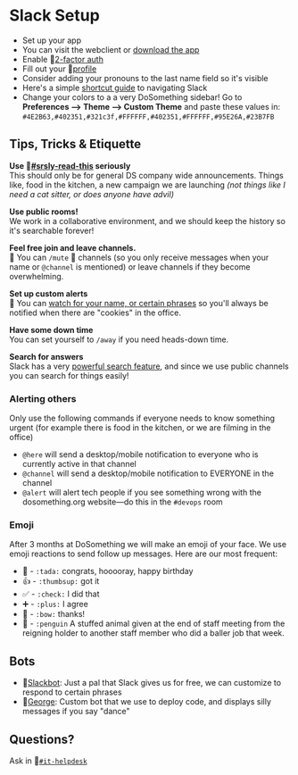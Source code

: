 # Slack Setup
- Set up your app 
 - You can visit the webclient or [download the app](https://slack.com/downloads)
- Enable 🔐[2-factor auth](https://slack.zendesk.com/hc/en-us/articles/204509068-Enabling-two-factor-authentication)
- Fill out your 🔐[profile](https://dosomething.slack.com/account/profile)
 - Consider adding your pronouns to the last name field so it's visible
- Here's a simple [shortcut guide](https://get.slack.help/hc/en-us/articles/217626358-Cheat-sheet-for-basics-and-shortcuts) to navigating Slack 
- Change your colors to a a very DoSomething sidebar! Go to **Preferences –> Theme –> Custom Theme** and paste these values in: 
`#4E2B63,#402351,#321c3f,#FFFFFF,#402351,#FFFFFF,#95E26A,#23B7FB`
 

## Tips, Tricks & Etiquette 
**Use 🔐[#srsly-read-this](https://dosomething.slack.com/archives/srsly-read-this) seriously**  
This should only be for general DS company wide announcements. Things like, food in the kitchen, a new campaign we are launching *(not things like I need a cat sitter, or does anyone have advil)*
 
**Use public rooms!**  
We work in a collaborative environment, and we should keep the history so it's searchable forever!

**Feel free join and leave channels.**  
👋 You can `/mute` 🔕 channels (so you only receive messages when your name or `@channel` is mentioned) or leave channels if they become overwhelming.

**Set up custom alerts**  
🔔 You can [watch for your name, or certain phrases](https://get.slack.help/hc/en-us/articles/201398467-Highlight-word-notifications) so you'll always be notified when there are "cookies" in the office. 

**Have some down time**  
You can set yourself to `/away` if you need heads-down time.

**Search for answers**  
Slack has a very [powerful search feature](https://get.slack.help/hc/en-us/articles/202528808-Searching-in-Slack), and since we use public channels you can search for things easily!

### Alerting others  
Only use the following commands if everyone needs to know something urgent (for example there is food in the kitchen, or we are filming in the office) 
- `@here` will send a desktop/mobile notification to everyone who is currently active in that channel
- `@channel` will send a desktop/mobile notification to EVERYONE in the channel
- `@alert` will alert tech people if you see something wrong with the dosomething.org website—do this in the `#devops` room

### Emoji  
After 3 months at DoSomething we will make an emoji of your face.
We use emoji reactions to send follow up messages. Here are our most frequent:
- 🎉 - `:tada:` congrats, hooooray, happy birthday
- 👍 - `:thumbsup:` got it
- ✅ - `:check:` I did that 
- ➕ - `:plus:` I agree
- 🙇 - `:bow:` thanks!
- 🐧 - `:penguin` A stuffed animal given at the end of staff meeting from the reigning holder to another staff member who did a baller job that week.

## Bots 
- 🔐[Slackbot](https://dosomething.slack.com/customize/slackbot): Just a pal that Slack gives us for free, we can customize to respond to certain phrases 
- 🔐[George](https://github.com/DoSomething/hubot-george): Custom bot that we use to deploy code, and displays silly messages if you say "dance" 

## Questions?
Ask in 🔐[`#it-helpdesk`](https://dosomething.slack.com/archives/it-helpdesk)
